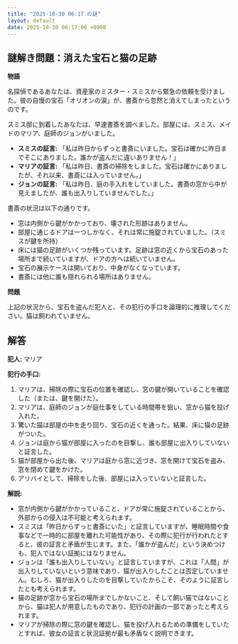 ```yaml
---
title: "2025-10-30 06:17 の謎"
layout: default
date: 2025-10-30 06:17:00 +0900
---
```

## 謎解き問題：消えた宝石と猫の足跡

**物語**

名探偵であるあなたは、資産家のミスター・スミスから緊急の依頼を受けました。彼の自慢の宝石「オリオンの涙」が、書斎から忽然と消えてしまったというのです。

スミス邸に到着したあなたは、早速書斎を調べました。部屋には、スミス、メイドのマリア、庭師のジョンがいました。

*   **スミスの証言:** 「私は昨日からずっと書斎にいました。宝石は確かに昨日までそこにありました。誰かが盗んだに違いありません！」
*   **マリアの証言:** 「私は昨日、書斎の掃除をしました。宝石は確かにありましたが、それ以来、書斎には入っていません。」
*   **ジョンの証言:** 「私は昨日、庭の手入れをしていました。書斎の窓から中が見えましたが、誰も出入りしていませんでした。」

書斎の状況は以下の通りです。

*   窓は内側から鍵がかかっており、壊された形跡はありません。
*   部屋に通じるドアは一つしかなく、それは常に施錠されていました。（スミスが鍵を所持）
*   床には猫の足跡がいくつか残っています。足跡は窓の近くから宝石のあった場所まで続いていますが、ドアの方へは続いていません。
*   宝石の展示ケースは開いており、中身がなくなっています。
*   書斎には他に誰も隠れられる場所はありません。

**問題**

上記の状況から、宝石を盗んだ犯人と、その犯行の手口を論理的に推理してください。猫は飼われていません。

## 解答

**犯人:** マリア

**犯行の手口:**

1.  マリアは、掃除の際に宝石の位置を確認し、窓の鍵が開いていることを確認した（または、鍵を開けた）。
2.  マリアは、庭師のジョンが庭仕事をしている時間帯を狙い、窓から猫を投げ入れた。
3.  驚いた猫は部屋の中を走り回り、宝石の近くを通った。結果、床に猫の足跡がついた。
4.  ジョンは庭から猫が部屋に入ったのを目撃し、誰も部屋に出入りしていないと証言した。
5.  猫が部屋から出た後、マリアは庭から窓に近づき、窓を開けて宝石を盗み、窓を閉めて鍵をかけた。
6.  アリバイとして、掃除をした後、部屋には入っていないと証言した。

**解説:**

*   窓が内側から鍵がかかっていること、ドアが常に施錠されていることから、外部からの侵入は不可能と考えられます。
*   スミスは「昨日からずっと書斎にいた」と証言していますが、睡眠時間や食事などで一時的に部屋を離れた可能性があり、その際に犯行が行われたとすると、彼の証言と矛盾が生じます。また、「誰かが盗んだ」という決めつけも、犯人ではない証拠にはなりません。
*   ジョンは「誰も出入りしていない」と証言していますが、これは「人間」が出入りしていないという意味であり、猫が出入りしたことは否定していません。むしろ、猫が出入りしたのを目撃していたからこそ、そのように証言したとも考えられます。
*   猫の足跡が窓から宝石の場所までしかないこと、そして飼い猫ではないことから、猫は犯人が用意したものであり、犯行の計画の一部であったと考えられます。
*   マリアが掃除の際に窓の鍵を確認し、猫を投げ入れるための準備をしていたとすれば、彼女の証言と状況証拠が最も矛盾なく説明できます。
